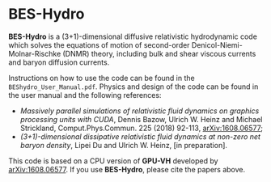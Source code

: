 # BES-Hydro

**BES-Hydro** is a (3+1)-dimensional diffusive relativistic hydrodynamic code which solves the equations of motion of second-order Denicol-Niemi-Molnar-Rischke (DNMR) theory, including bulk and shear viscous currents and baryon diffusion currents.

Instructions on how to use the code can be found in the `BEShydro_User_Manual.pdf`. Physics and design of the code can be found in the user manual and the following references:
*  _Massively parallel simulations of relativistic fluid dynamics on graphics processing units with CUDA_, Dennis Bazow, Ulrich W. Heinz and Michael Strickland, Comput.Phys.Commun. 225 (2018) 92-113, [arXiv:1608.06577](http://inspirehep.net/record/1482957);
*  _(3+1)-dimensional dissipative relativistic fluid dynamics at non-zero net baryon density_, Lipei Du and Ulrich W. Heinz, [in preparation].

This code is based on a CPU version of **GPU-VH** developed by [arXiv:1608.06577](http://inspirehep.net/record/1482957). If you use **BES-Hydro**, please cite the papers above.
